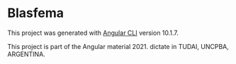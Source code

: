 # Blasfema

This project was generated with [Angular CLI](https://github.com/angular/angular-cli) version 10.1.7.

This project is part of the Angular material 2021. dictate in TUDAI, UNCPBA, ARGENTINA.
